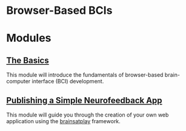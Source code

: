 # Browser-Based BCIs

# Modules
## [The Basics](./basics/README.md)
This module will introduce the fundamentals of browser-based brain-computer interface (BCI) development.


## [Publishing a Simple Neurofeedback App](./app/README.md)
This module will guide you through the creation of your own web application using the [brainsatplay](https://github.com/brainsatplay/brainsatplay) framework.


